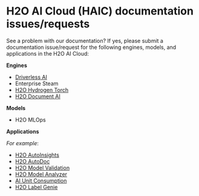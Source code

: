 # H2O AI Cloud (HAIC) documentation issues/requests 


See a problem with our documentation? If yes, please submit a documentation issue/request for the following engines, models, and applications in the H2O AI Cloud: 

**Engines**

- [Driverless AI]()
- Enterprise Steam 
- [H2O Hydrogen Torch]()
- [H2O Document AI]()


**Models**

- H2O MLOps 


**Applications** 

*For example*:

- [H2O AutoInsights]()
- [H2O AutoDoc]() 
- [H2O Model Validation]()
- [H2O Model Analyzer]() 
- [AI Unit Consumption]()
- [H2O Label Genie]()

